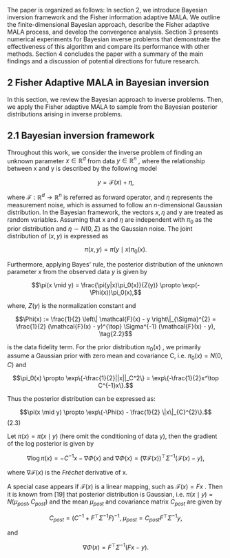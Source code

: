 The paper is organized as follows: In section 2, we introduce Bayesian inversion framework and the Fisher information adaptive MALA. We outline the finite-dimensional Bayesian approach, describe the Fisher adaptive MALA process, and develop the convergence analysis. Section 3 presents numerical experiments for Bayesian inverse problems that demonstrate the effectiveness of this algorithm and compare its performance with other methods. Section 4 concludes the paper with a summary of the main findings and a discussion of potential directions for future research.

## 2 Fisher Adaptive MALA in Bayesian inversion

In this section, we review the Bayesian approach to inverse problems. Then, we apply the Fisher adaptive MALA to sample from the Bayesian posterior distributions arising in inverse problems.

## $2.1$ Bayesian inversion framework

Throughout this work, we consider the inverse problem of finding an unknown parameter  $x \in \mathbb{R}^d$  from data  $y \in \mathbb{R}^n$ , where the relationship between x and y is described by the following model

$$y = \mathcal{F}(x) + \eta,\tag{2.1}$$

where  $\mathcal{F}: \mathbb{R}^d \to \mathbb{R}^n$  is referred as forward operator, and  $\eta$  represents the measurement noise, which is assumed to follow an *n*-dimensional Gaussian distribution. In the Bayesian framework, the vectors  $x, \eta$  and y are treated as random variables. Assuming that x and  $\eta$  are independent with  $\pi_0$  as the prior distribution and  $\eta \sim N(0, \Sigma)$  as the Gaussian noise. The joint distribution of  $(x, y)$  is expressed as

$$\pi(x,y) = \pi(y \mid x)\pi_0(x).$$

Furthermore, applying Bayes' rule, the posterior distribution of the unknown parameter  $x$  from the observed data  $y$  is given by

$$\pi(x \mid y) = \frac{\pi(y|x)\pi_0(x)}{Z(y)} \propto \exp(-\Phi(x))\pi_0(x),$$

where,  $Z(y)$  is the normalization constant and

$$\Phi(x) := \frac{1}{2} \left\| \mathcal{F}(x) - y \right\|_{\Sigma}^{2} = \frac{1}{2} (\mathcal{F}(x) - y)^{\top} \Sigma^{-1} (\mathcal{F}(x) - y), \tag{2.2}$$

is the data fidelity term. For the prior distribution  $\pi_0(x)$ , we primarily assume a Gaussian prior with zero mean and covariance C, i.e.  $\pi_0(x) = N(0, C)$  and

$$\pi_0(x) \propto \exp\{-\frac{1}{2}||x||_C^2\} = \exp\{-\frac{1}{2}x^\top C^{-1}x\}.$$

Thus the posterior distribution can be expressed as:

$$\pi(x \mid y) \propto \exp\{-\Phi(x) - \frac{1}{2} \|x\|_{C}^{2}\}.$$
 (2.3)

Let  $\pi(x) = \pi(x \mid y)$  (here omit the conditioning of data y), then the gradient of the log posterior is given by

$$\nabla \log \pi(x) = -C^{-1}x - \nabla \Phi(x) \text{ and } \nabla \Phi(x) = (\nabla \mathcal{F}(x))^{\top} \Sigma^{-1} (\mathcal{F}(x) - y), \tag{2.4}$$

where  $\nabla \mathcal{F}(x)$  is the *Fréchet* derivative of x.

A special case appears if  $\mathcal{F}(x)$  is a linear mapping, such as  $\mathcal{F}(x) = Fx$ . Then it is known from [19] that posterior distribution is Gaussian, i.e.  $\pi(x \mid y) = N(\mu_{post}, C_{post})$  and the mean  $\mu_{post}$  and covariance matrix  $C_{post}$  are given by

$$C_{post} = (C^{-1} + F^{\top} \Sigma^{-1} F)^{-1}, \ \mu_{post} = C_{post} F^{\top} \Sigma^{-1} y, \tag{2.5}$$

and

$$\nabla \Phi(x) = F^{\top} \Sigma^{-1} (Fx - y). \tag{2.6}$$